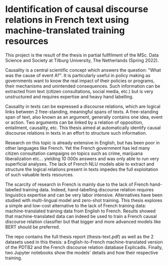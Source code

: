 # Identification of causal discourse relations in French text using machine-translated training resources

This project is the result of the thesis in partial fullfilment of the MSc. Data Science and Society at Tilburg University, The Netherlands (Spring 2022).

Causality is a central scientific concept which answers the question: "What was the cause of event A?". It is particularly useful in policy making as governments want to know the real impact of their policies or programs, their mechanisms and unintended consequences. Such information can be extracted from text (citizen consultations, social media, etc.) but is very unstructured and requires expertise and heavy hand labelling.

Causality in texts can be expressed a discourse relations, which are logical links between 2 free-standing, meaningful spans of texts. A free-standing span of text, also known as an argument, generally contains one idea, event or action. Two arguments can be linked by a relation of opposition, entailment, causality, etc. This thesis aimed at automatically identify causal discourse relations in texts in an effort to structure such information.

Research on this topic is already extensive in English, but has been poor in other languages like French. Yet the French government has led many citizen consultation campaigns on topics such as crime, marijuana liberalization etc... yielding 10 000s answers and was only able to run very superficial analyses. The lack of French NLU models able to extract and structure the logical relations present in texts impedes the full exploitation of such valuable texts resources.

The scarcity of research in French is mainly due to the lack of French hand-labelled training data. Indeed, hand-labelling discourse relation requires linguistics expertise and can be very labor intensive. Alternatives have been studied with multi-lingual model and zero-shot training. This thesis explores a simple and low-cost alternative to the lack of French training data: machine-translated training data from English to French. Results showed that machine-translated data can indeed be used to train a French causal discourse relation classifier but that bigger and more advanced models like BERT should be preferred.

The repo contains the full thesis report (thesis-text.pdf) as well as the 2 datasets used in this thesis: a English-to-French machine-translated version of the PDTB2 and the French discourse relation database Explicadis. Finally, two Jupyter notebooks show the models' details and how their respective training.
